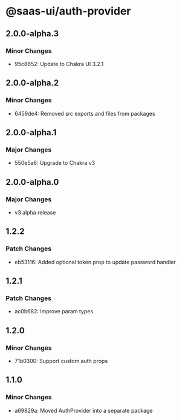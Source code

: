 # @saas-ui/auth-provider

## 2.0.0-alpha.3

### Minor Changes

- 95c8652: Update to Chakra UI 3.2.1

## 2.0.0-alpha.2

### Minor Changes

- 6459de4: Removed src exports and files from packages

## 2.0.0-alpha.1

### Major Changes

- 550e5a6: Upgrade to Chakra v3

## 2.0.0-alpha.0

### Major Changes

- v3 alpha release

## 1.2.2

### Patch Changes

- eb53116: Added optional token prop to update password handler

## 1.2.1

### Patch Changes

- ac0b682: Improve param types

## 1.2.0

### Minor Changes

- 71b0300: Support custom auth props

## 1.1.0

### Minor Changes

- a69829a: Moved AuthProvider into a separate package

